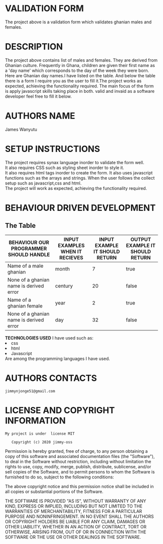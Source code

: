 
# VALIDATION FORM
The project above is a validation form which validates ghanian males and females.<br>
# DESCRIPTION
The project above contains list of males and females.
They are derived from Ghanian culture.
Frequently in Ghana, children are given their first name as a 'day name'
which corresponds to the day of the week they were born.
Here are Ghanian day names.I have listed on the table. And below the table there is a form I require you as the user to fill it.The project works as expected, achieving the functionality required.
The main focus of the form is apply javascript skills taking place in both.
valid and invaid as a software developer feel free to fill it below.
# AUTHORS NAME
James Wanyutu
# SETUP INSTRUCTIONS
The project requires synax language inorder to validate the form well.<br>
It also requires CSS such as styling sheet inorder to style it.<br>
It also requires html tags inorder to create the form.
It also uses javascript functions such as the arrays and strings.
When the user follows the collect setup such as javascript,css and html.<br>
The project will work as expected, achieving the functionality required.

  # BEHAVIOUR DRIVEN DEVELOPMENT
<h2>The Table</h2>
        <p w3-class="w3-large">
                   </div>
         <div class="w3-responsive w3-card-4">   
         <table class="w3-table w3-stripped w3-bordered">
                    <thread>
                     <tr class="w3-theme">
                  <th>BEHAVIOUR OUR PROGRAMMER SHOULD HANDLE</th>
                    <th>INPUT EXAMPLES WHEN IT RECIEVES</th> 
                      <th>INPUT EXAMPLE IT SHOULD RETURN</th>
                       <th>OUTPUT EXAMPLE IT SHOULD RETURN</th>
                           </tr>
                            </thread>
                                <thead>
                                    <tbody>
                                 <tr>
                 <td>Name of a male ghanian</td>
                       <td>month</td>
                        <td>7</td>
                        <td>true</td>
                            </tr>
                     <tr class="w3-white">
                  <td>None of a ghanian name is derived error</td>
                                   <td>century</td>
                                    <td>20</td>
                                    <td>false</td>
                                    </tr>
                                       <tr>
                   <td>Name of a ghanian female</td>
                             <td>year</td>
                             <td>2</td>
                             <td>true</td>
                                </tr>
                             <tr>
          <td>None of a ghanian name is derived error</td>
                        <td>day</td>
                       <td>32</td>
                       <td>false</td>
                           </tr>
                   </tbody>
                        </thead>
                              </table>
 <strong>TECHNOLOGIES USED</strong> 
   I have used such as: 
         <li>css</li>
         <li>html</li> 
       <li>Javascript</li>
           </ul>
Are among the programming languages I have used.

# AUTHORS CONTACTS
    jimmynjonge51@gmail.com

 # LICENSE AND COPYRIGHT INFORMATION 
    My project is under  license MIT
                
       Copyright (c) 2020 jimmy-oss

Permission is hereby granted, free of charge, to any person obtaining a copy
of this software and associated documentation files (the "Software"), to deal
in the Software without restriction, including without limitation the rights
to use, copy, modify, merge, publish, distribute, sublicense, and/or sell
copies of the Software, and to permit persons to whom the Software is
furnished to do so, subject to the following conditions:

The above copyright notice and this permission notice shall be included in all
copies or substantial portions of the Software.

THE SOFTWARE IS PROVIDED "AS IS", WITHOUT WARRANTY OF ANY KIND, EXPRESS OR
IMPLIED, INCLUDING BUT NOT LIMITED TO THE WARRANTIES OF MERCHANTABILITY,
FITNESS FOR A PARTICULAR PURPOSE AND NONINFRINGEMENT. IN NO EVENT SHALL THE
AUTHORS OR COPYRIGHT HOLDERS BE LIABLE FOR ANY CLAIM, DAMAGES OR OTHER
LIABILITY, WHETHER IN AN ACTION OF CONTRACT, TORT OR OTHERWISE, ARISING FROM,
OUT OF OR IN CONNECTION WITH THE SOFTWARE OR THE USE OR OTHER DEALINGS IN THE
SOFTWARE.
    
    
